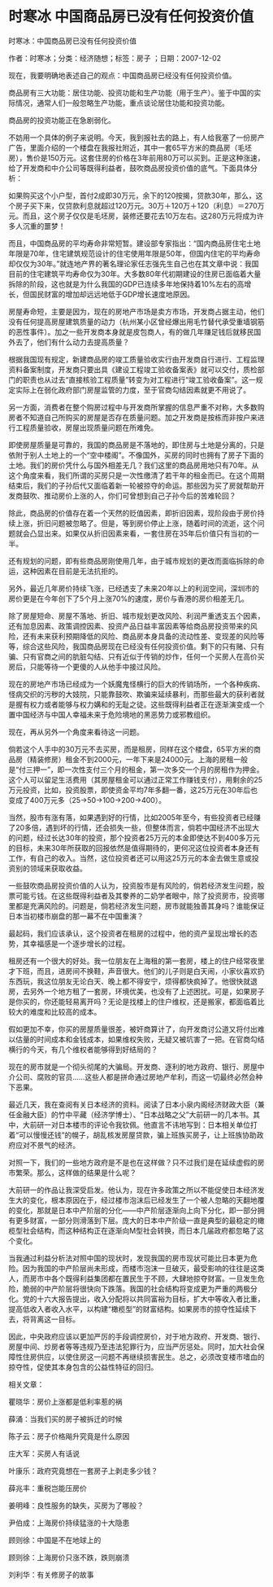 # 时寒冰  中国商品房已没有任何投资价值    
    
时寒冰：中国商品房已没有任何投资价值    
作者：时寒冰；分类：经济随想；标签：房子 ；日期：2007-12-02    
现在，我要明确地表述自己的观点：中国商品房已经没有任何投资价值。    
商品房有三大功能：居住功能、投资功能和生产功能（用于生产）。鉴于中国的实际情况，通常人们一般忽略生产功能，重点谈论居住功能和投资功能。    
商品房的投资功能正在急剧弱化。    
不妨用一个具体的例子来说明。今天，我到报社去的路上，有人给我塞了一份房产广告，里面介绍的一个楼盘在我报社附近，其中一套65平方米的商品房（毛坯房），售价是150万元。这套住房的价格在3年前用80万可以买到。正是这种涨速，给了开发商和中介公司等既得利益者，鼓吹商品房投资价值的底气。下面具体分析：    
如果购买这个小户型，首付2成即30万元，余下的120按揭，贷款30年，那么，这个房子买下来，仅贷款利息就超过120万元。30万＋120万＋120（利息）＝270万元。而且，这个房子仅仅是毛坯房，装修还要花去10万左右。这280万元将成为许多人沉重的噩梦！    
而且，中国商品房的平均寿命非常短暂。建设部专家指出：“国内商品房住宅土地年限是70年，住宅建筑规范设计的住宅使用年限是50年，但国内住宅的平均寿命却仅仅为30年。”就连地产界的著名理论家任志强先生自己也在其文章中说：我国目前的住宅建筑平均寿命仅为30年。大多数80年代初期建设的住房已面临着大量拆除的阶段，这也就是为什么我国的GDP已连续多年地保持着10%左右的高增长，但国民财富的增加却远远地低于GDP增长速度地原因。    
房屋寿命短，主要是因为，现在的房地产市场是卖方市场，开发商占据主动，他们没有任何提高房屋建筑质量的动力（杭州某小区曾经爆出用毛竹替代承受重墙钢筋的恶性事件）。加之一些开发商本身就是皮包商人，有的做几年赚足钱后就移民国外去了，他们有什么动力去提高质量？    
根据我国现有规定，新建商品房的竣工质量验收实行由开发商自行进行、工程监理资料备案制度，开发商只要出具《建设工程竣工验收备案表》就可以交付，质检部门的职责也从过去“直接核验工程质量”转变为对工程进行“竣工验收备案”。这一规定实际上在弱化政府部门房屋监管的力度，至于官商勾结因素就更不用说了。    
另一方面，消费者在整个购房过程中与开发商所掌握的信息严重不对称，大多数购房者不知道自己所购买的房屋是否存在质量问题。加之开发商是按栋而非按户来进行工程质量验收，房屋出现质量问题在所难免。    
即使房屋质量是可靠的，我国的商品房是不落地的，即住房与土地是分离的，只是依附于别人土地上的一个“空中楼阁”。不像国外，买房的同时也拥有了房子下面的土地。我们的房价凭什么与国外相差无几？我们这里的商品房用地只有70年。从这个角度来看，我们所谓的买房只是一次性缴清了若干年的租金而已。在这个周期结束后，我们的子孙后代又面临着新一轮被掠夺的命运。那些因为买了房就帮助开发商鼓吹、推动房价上涨的人，你们可曾想到自己子孙今后的苦难轮回？    
除此，商品房的价值存在着一个天然的贬值因素，即折旧因素，现阶段由于房价持续上涨，折旧问题被忽略了。但是，等到房价停止上涨，随着时间的流逝，这个问题就会凸显出来。如果仅从折旧因素来看，一套住房在35年后价值只有当初的一半。    
还有规划的问题，即有些商品房刚使用几年，由于城市规划的更改而面临拆除的命运，这种因素在目前是无法抗拒的。    
另外，最近几年房价持续飞涨，已经透支了未来20年以上的利润空间，深圳市的房价更是在今年创下了5个月上涨70%的速度，房价与香港的房价相差无几。    
除了房屋短命、房屋不落地、折旧、城市规划更改风险、利润严重透支五个因素，还有加息因素、政策调控因素、投资产品日益丰富因素等给商品房投资带来的风险，还有未来获利预期降低的风险、商品房本身具备的流动性差、变现差的风险等等，综合这些风险，我国商品房现在已经没有任何投资价值。剩下的只有赌、只有骗、只有官商之间的肮脏勾结、只有近似于传销的炒作，任何一个买房人在高价买房后，只能等待一个更傻的人从他手中接过风险。    
现在的房地产市场已经成为一个妖魔鬼怪横行的巨大的传销场所，一个各种疾病、怪病交织的污秽的大妓院，只能靠鼓吹、欺骗来延续暴利，而那些最大的获利者就是握有权力或者能够与权力媾和的无耻之徒。这些既得利益者正在逐渐演变成一个置中国经济与中国人幸福未来于危险境地的黑恶势力或邪教组织。    
现在，再从另外一个角度来看待这一问题。    
倘若这个人手中的30万元不去买房，而是租房，同样在这个楼盘，65平方米的商品房（精装修房）租金不到2000元，一年下来是24000元。上海的房租一般是“付三押一”，即一次性支付三个月的租金，第一次多交一个月的房租作为押金。这个人可以留足生活费用（其房屋租金可以通过正常工作赚钱支付），用剩余的25万元投资，比如，投资股票，即使资金平均7年多翻一番，这25万元在30年后也变成了400万元多（25→50→100→200→400）。    
当然，股市有涨有落，如果遇到好的行情，比如2005年至今，有些投资者已经赚了20多倍，遇到坏的行情，还会损失一些，但整体而言，倘若中国经济不出现大的问题，经过长达30年的投资，那个投资者25万元的本金即使达不到400多万元的目标，未来30年所获取的回报依然是值得期待的，更何况这位投资者本身还有工作，有自己的收入。当然，这位投资者还可以用这25万元的本金去做生意或投资别的领域来获取收益。    
一些鼓吹商品房投资价值的人认为，投资股市是有风险的，倘若经济发生问题，股票可能亏钱。在这些既得利益者及其豢养的二奶学者眼中，除了投资房市，投资哪里都是充满风险的。问题是，倘若经济发生问题，房市就能独善其身吗？谁能保证日本当初楼市崩盘的那一幕不在中国重演？    
最起码，我们应该承认，这个投资者在租房的过程中，他的资产呈现出增长的态势，其幸福感是一个逐步增长的过程。    
租房还有一个很大的好处。我一位朋友在上海租的第一套房，楼上的住户经常夜里才下班，而且，进房间不换鞋，声音很大。他们的儿子则是白天闹，小家伙喜欢扔东西玩，我这位朋友无论白天、晚上都不得安宁，烦得都快疯掉了。他很快就退房，去另外一个地方租了一套房，环境优美，也没有了上述困扰。可是，如果房子是你买的，你还能轻易离开吗？无论是找楼上的住户维权，还是搬家，都面临着比较大的难度和比较高的成本。    
假如更加不幸，你买的房屋质量很差，被奸商算计了，向开发商讨公道又将付出难以估量的时间成本和金钱成本，如果维权失败，无疑又被坑害了一把。在官商勾结横行的今天，有几个维权者能够得到好结局的？    
现在的房市就是一个彻头彻尾的大骗局。开发商、逐利的地方政府、银行、房屋中介公司、腐败的官员……这些人都是拼命通过房地产牟利，而这一切最终必然会种下恶果。    
最近几天，我在查阅有关日本经济的资料。阅读了日本小泉内阁经济财政大臣（兼任金融大臣）的竹中平藏（经济学博士）、“日本战略之父”大前研一的几本书。其中，大前研一对日本楼市的评论令我钦佩。他直言不讳地写到：日本相关单位打着“可以慢慢还钱”的幌子，胡乱核发房屋贷款，骗上班族买房子，让上班族协助政府应对不景气的经济。    
对照一下，我们的一些地方政府是不是也在这样做？只不过我们是在延续虚假的房市繁荣。那么，这样做的结果是什么呢？    
大前研一的作品让我深受启发。他认为，现在许多政策之所以不能促使日本经济发生大的变化，根本原因在于，经过楼市泡沫后已经发生了一个被人忽略的天翻地覆的变化，那就是日本中产阶层的分化——中产阶层逐渐向上向下分化，即一部分拥有更多财富，一部分则滑落到下层。庞大的日本中产阶级一直是典型的最稳定的橄榄型社会结构，而这种结构正在逐渐向M型社会转换，而日本几届政府都忽略了这个变化。    
当我通过利益分析法对照中国的现状时，发现我国的房市现状可能比日本更为危险。因为我国的中产阶层尚未形成，而楼市泡沫一旦破灭，最受影响的往往是这类人，而房市中各个既得利益集团都在置民生于不顾，大肆地掠夺财富。一旦发生危险，脆弱的中产阶层将很快向下跌落。我国的社会结构将变成更为严重的两极分化。党的十六大报告提出，收入分配将以共同富裕为目标，扩大中等收入者比重，提高低收入者收入水平，以构建“橄榄型”的财富结构。如果房市的掠夺性延续下去，将背离这一目标。    
因此，中央政府应该以更加严厉的手段调控房价，对于地方政府、开发商、银行、房屋中间、炒房者等等违规乃至违法犯罪行为，应当严厉惩处。同时，加大社会保障性住房供应，以使住房这一问题不再继续损害民生。总之，必须改变楼市嗜血的掠夺性，促使其本身包含的公益性特征的回归。    
    
相关文章：    
瞿晓华：房价上涨都是低利率惹的祸    
薛涌：当我们买的房子被拆迁的时候    
陈子云：房子价格飚升究竟是什么原因    
庄大军：买房人有话说    
叶康乐：政府究竟想在一套房子上剥走多少钱？    
薛兆丰：重税岂能压房价    
姜明峰：良性服务的缺失，买房为了哪般？    
尹伯成：上海房价持续猛涨的十大隐患    
顾则徐：中国是不在地球上的    
顾则徐：上海房价只涨不跌，跌则崩溃    
刘利华：有关修房子的故事